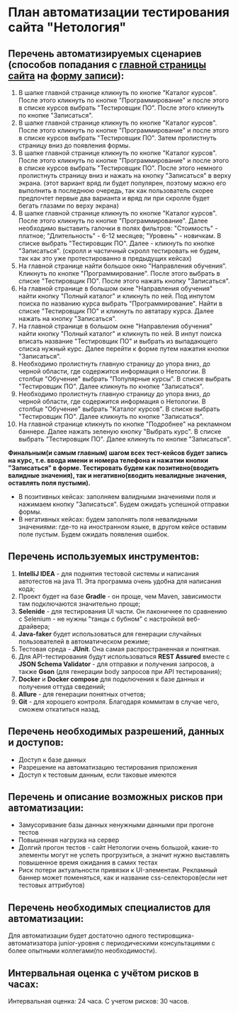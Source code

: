 # План автоматизации тестирования сайта "Нетология"
## Перечень автоматизируемых сценариев (способов попадания с [главной страницы сайта](https://netology.ru/) на [форму записи](https://netology.ru/programs/qa)):
1. В шапке главной странице кликнуть по кнопке "Каталог курсов". После этого кликнуть по кнопке "Программирование" и после этого в списке курсов выбрать "Тестировщик ПО". После этого кликнуть по кнопке "Записаться".
2. В шапке главной странице кликнуть по кнопке "Каталог курсов". После этого кликнуть по кнопке "Программирование" и после этого в списке курсов выбрать "Тестировщик ПО". Затем пролистнуть страницу вниз до появления формы.
3. В шапке главной странице кликнуть по кнопке "Каталог курсов". После этого кликнуть по кнопке "Программирование" и после этого в списке курсов выбрать "Тестировщик ПО". После этого немного пролистнуть страницу вниз и нажать на кнопку "Записаться" в верху экрана. (этот вариант вряд ли будет популярен, поэтому можно его выполнить в последнюю очередь, так как пользователь скорее предпочтет первые два варианта и вряд ли при скролле будет бегать глазами по верху экрана)
4.  В шапке главной странице кликнуть по кнопке "Каталог курсов". После этого кликнуть по кнопке "Программирование". Далее необходимо выставить галочки в полях фильтров: "Стоимость" - платное; "Длительность" - 6-12 месяцев; "Уровень" - новичкам. В списке выбрать "Тестировщик ПО". Далее - кликнуть по кнопке "Записаться". (скролл и частичный скролл тестировать не будем, так как это уже протестированно в предыдущих кейсах)
5.  На главной странице найти большое окно "Направления обучения". Кликнуть по кнопке "Программирование". После этого выбрать в списке "Тестировщик ПО". После этого нажать кнопку "Записаться".
6.  На главной странице в большом окне "Направления обучения" найти кнопку "Полный каталог" и кликнуть по ней. Под инпутом поиска по названию курса выбрать "Программирование". Найти в списке "Тестировщик ПО" и кликнуть по автатару курса. Далее нажать на кнопку "Записаться".
7.  На главной странице в большом окне "Направления обучения" найти кнопку "Полный каталог" и кликнуть по ней. В инпут поиска вписать название "Тестировщик ПО" и выбрать из выпадающего списка нужный курс. Далее перейти к форме путем нажатия кнопки "Записаться".
8.  Необходимо пролистнуть главную страницу до упора вниз, до черной области, где содержится информация о Нетологии. В столбце "Обучение" выбрать "Популярные курсы". В списке выбрать "Тестировщик ПО". Далее кликнуть по кнопке "Записаться".
9.  Необходимо пролистнуть главную страницу до упора вниз, до черной области, где содержится информация о Нетологии. В столбце "Обучение" выбрать "Каталог курсов". В списке выбрать "Тестировщик ПО". Далее кликнуть по кнопке "Записаться".
10.  На главной странице кликнуть по кнопке "Подробнее" на рекламном баннере. Далее нажать зеленую кнопку "Выбрать курс". В списке выбрать "Тестировщик ПО". Далее кликнуть по кнопке "Записаться".

**Финальным(и самым главным) шагом всех тест-кейсов будет запись на курс, т.е. ввода имени и номера телефона и нажатии кнопки "Записаться" в форме.
Тестировать будем как позитивно(вводить валидные значения), так и негативно(вводить невалидные значения, оставлять поля пустыми).**
* В позитивных кейсах: заполняем валидными значениями поля и нажимаем кнопку "Записаться". Будем ожидать успешной отправки формы.
* В негативных кейсах: будем заполнять поля невалидными значениями: где-то на иностранном языке, в другом кейсе оставим поле пустым. Будем ожидать появления ошибок.

## Перечень используемых инструментов:
1. **IntelliJ IDEA** - для поднятия тестовой системы и написания автотестов на java 11. Эта программа очень удобна для написания кода;
2. Проект будет на базе **Gradle** - он проще, чем Maven, зависимости там подключаются значительно проще;
3. **Selenide** - для тестирования UI части. Он лаконичнее по сравнению с Selenium - не нужны "танцы с бубном" с настройкой веб-драйвера;
4. **Java-faker** будет использоваться для генерации случайных пользователей в автоматическом режиме;
5. Тестовая среда - **JUnit**. Она самая распространенная и понятная.
6. Для API-тестирования будут использоваться **REST Assured** вместе с **JSON Schema Validator** - для отправки и получения запросов, а также **Gson** (для генерации body запросов при API тестирования);
7. **Docker** и **Docker compose** для подключения к базе данных и получения оттуда сведений;
8. **Allure** - для генерации понятных отчетов;
9. **Git** - для хорошего контроля. Благодаря коммитам в случае чего, сможем откатиться назад.

## Перечень необходимых разрешений, данных и доступов:
* Доступ к базе данных
* Разрешение на автоматизацию тестирования приложения
* Доступ к тестовым данным, если таковые имеются

## Перечень и описание возможных рисков при автоматизации:
* Замусоривание базы данных ненужными данными при прогоне тестов
* Повышенная нагрузка на сервер
* Долгий прогон тестов - сайт Нетологии очень большой, какие-то элементы могут не успеть прогрузиться, а значит нужно выставлять повышенное время ожидания в самих тестах
* Риск потери актуальности привязки к UI-элементам. Рекламный баннер может поменяться, как и название css-селекторов(если нет тестовых аттрибутов)

## Перечень необходимых специалистов для автоматизации:
Для автоматизации будет достаточно одного тестировщика-автоматизатора junior-уровня с периодическими консультациями с более опытными коллегами(по необходимости).

## Интервальная оценка с учётом рисков в часах:
Интервальная оценка: 24 часа. С учетом рисков: 30 часов.
